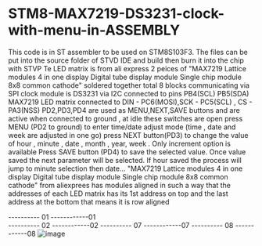 # STM8-MAX7219-DS3231-clock-with-menu-in-ASSEMBLY
This code is in ST assembler to be used on STM8S103F3.
The files can be put into the source folder of STVD IDE and build
then burn it into the chip with STVP
Te LED matrix is from ali express 2 peices of "MAX7219 Lattice modules 4 in one display Digital tube display module Single chip module 8x8 common cathode"
soldered together total 8 blocks communicating via SPI
clock module is DS3231 via I2C connected to pins PB4(SCL) PB5(SDA)
MAX7219 LED matrix connected to DIN - PC6(MOSI),SCK - PC5(SCL) , CS - PA3(NSS)
PD2,PD3,PD4 are used as MENU,NEXT,SAVE buttons and are active when connected to ground , at idle these switches are open
press MENU (PD2 to ground) to enter time/date adjust mode (time , date and week are adjusted in one go)
press NEXT button(PD3) to change the value of hour , minute , date , month , year, week . Only increment option is available
Press SAVE button (PD4) to save the selected value. Once value saved the next parameter will be selected. If hour saved the process will jump to minute selection then date...
"MAX7219 Lattice modules 4 in one display Digital tube display module Single chip module 8x8 common cathode" from aliexprees has modules aligned in such a way that 
the addresses of each LED matrix has its 1st address on top and the last address at the bottom that means it is row aligned

---------- 01       ------------01     
---------- 02       ------------02
---------- 07       ------------07
---------- 08       ------------08
![image](https://user-images.githubusercontent.com/36818909/147404957-2415f125-a90b-41cb-9795-442d8c84125d.png)

